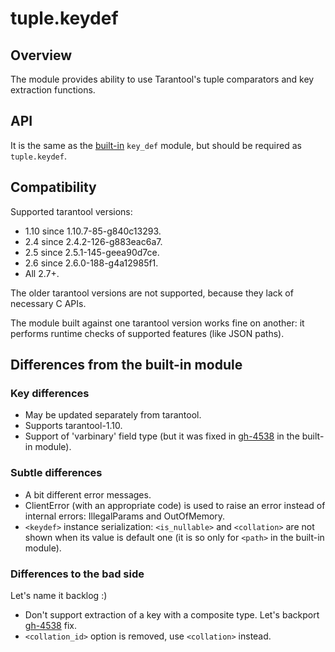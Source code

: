 # tuple.keydef

## Overview

The module provides ability to use Tarantool's tuple comparators and key
extraction functions.

## API

It is the same as the [built-in][website_doc] `key_def` module, but should be
required as `tuple.keydef`.

## Compatibility

Supported tarantool versions:

- 1.10 since 1.10.7-85-g840c13293.
- 2.4 since 2.4.2-126-g883eac6a7.
- 2.5 since 2.5.1-145-geea90d7ce.
- 2.6 since 2.6.0-188-g4a12985f1.
- All 2.7+.

The older tarantool versions are not supported, because they lack of necessary
C APIs.

The module built against one tarantool version works fine on another: it
performs runtime checks of supported features (like JSON paths).

## Differences from the built-in module

### Key differences

- May be updated separately from tarantool.
- Supports tarantool-1.10.
- Support of 'varbinary' field type (but it was fixed in [gh-4538][gh-4538] in
  the built-in module).

### Subtle differences

- A bit different error messages.
- ClientError (with an appropriate code) is used to raise an error instead of
  internal errors: IllegalParams and OutOfMemory.
- `<keydef>` instance serialization: `<is_nullable>` and `<collation>` are not
  shown when its value is default one (it is so only for `<path>` in the
  built-in module).

### Differences to the bad side

Let's name it backlog :)

- Don't support extraction of a key with a composite type. Let's backport
  [gh-4538][gh-4538] fix.
- `<collation_id>` option is removed, use `<collation>` instead.

[gh-4538]: https://github.com/tarantool/tarantool/issues/4538
[website_doc]: https://www.tarantool.io/en/doc/latest/reference/reference_lua/key_def/
